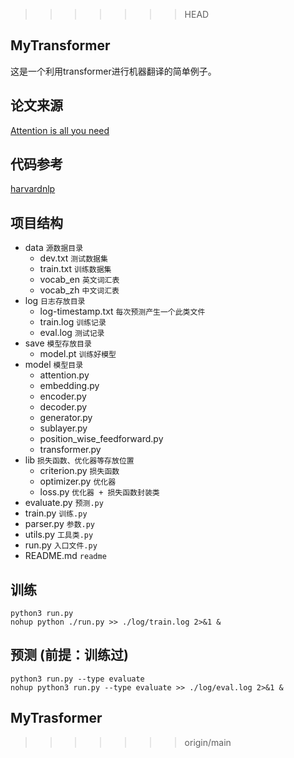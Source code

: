 >>>>>>> HEAD
## MyTransformer

这是一个利用transformer进行机器翻译的简单例子。

## 论文来源

[Attention is all you need](https://arxiv.org/abs/1706.03762)

## 代码参考

[harvardnlp](http://nlp.seas.harvard.edu/2018/04/03/attention.html)
[](https://zhuanlan.zhihu.com/p/347061440)
[](https://github.com/hemingkx/ChineseNMT)

## 项目结构

- data `源数据目录`
    - dev.txt `测试数据集`
    - train.txt `训练数据集` 
    - vocab_en `英文词汇表`
    - vocab_zh `中文词汇表`
- log  `日志存放目录` 
    - log-timestamp.txt `每次预测产生一个此类文件`
    - train.log `训练记录`
    - eval.log `测试记录`
- save `模型存放目录`
    - model.pt `训练好模型` 
- model `模型目录`
    - attention.py
    - embedding.py
    - encoder.py
    - decoder.py
    - generator.py
    - sublayer.py
    - position_wise_feedforward.py
    - transformer.py
- lib  `损失函数、优化器等存放位置`
    - criterion.py `损失函数`
    - optimizer.py `优化器`
    - loss.py `优化器 + 损失函数封装类`
- evaluate.py `预测.py`
- train.py `训练.py`
- parser.py `参数.py`
- utils.py `工具类.py`
- run.py `入口文件.py`
- README.md `readme`


## 训练
```
python3 run.py
nohup python ./run.py >> ./log/train.log 2>&1 &
```

## 预测 (前提：训练过)

```
python3 run.py --type evaluate
nohup python3 run.py --type evaluate >> ./log/eval.log 2>&1 &
```
## MyTrasformer
>>>>>>> origin/main
